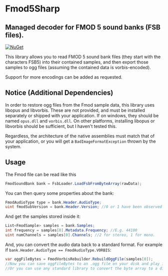 # Fmod5Sharp
## Managed decoder for FMOD 5 sound banks (FSB files).

[![NuGet](https://img.shields.io/nuget/v/Fmod5Sharp)](https://www.nuget.org/packages/Fmod5Sharp/)

This library allows you to read FMOD 5 sound bank files (they start with the characters FSB5) into their contained samples,
and then export those samples to ogg files (assuming the contained data is vorbis-encoded).

Support for more encodings can be added as requested.

## Notice (Additional Dependencies)
In order to restore ogg files from the Fmod sample data, this library uses libopus and libvorbis.
These are not provided, and must be installed separately or shipped with your application.
If on windows, they should be named `opus.dll` and `vorbis.dll`.
On other platforms, installing libopus or libvorbis should be sufficient, but I haven't tested this.

Regardless, the architecture of the native assemblies must match that of your application, or you will get a `BadImageFormatException` 
thrown by the system. 

## Usage

The Fmod file can be read like this
```c#
FmodSoundBank bank = FsbLoader.LoadFsbFromByteArray(rawData);
```

You can then query some properties about the bank:
```c#
FmodAudioType type = bank.Header.AudioType;
uint fmodSubVersion = bank.Header.Version; //0 or 1 have been observed
```

And get the samples stored inside it:
```c#
List<FmodSample> samples = bank.Samples;
int frequency = samples[0].Metadata.Frequency; //E.g. 44100
uint numChannels = samples[0].Channels; //2 for stereo, 1 for mono.
```

And, you can convert the audio data back to a standard format.
For example if `bank.Header.AudioType == FmodAudioType.VORBIS`:
```c#
var oggFileBytes = FmodVorbisRebuilder.RebuildOggFile(samples[0]);
//Now you can save oggFileBytes to an .ogg file on your disk and play it using your favourite audio player.
//Or you can use any standard library to convert the byte array to a different format, if you so desire.
```